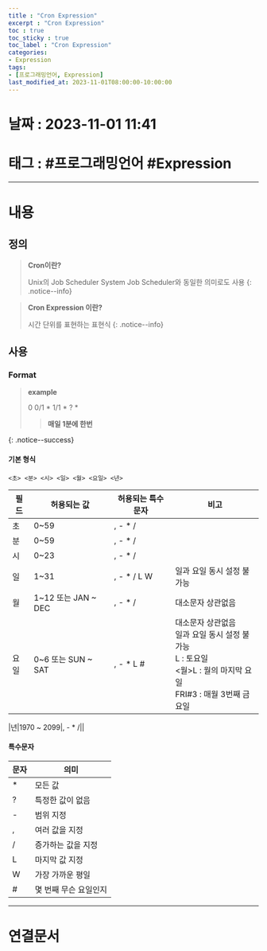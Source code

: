 ```yaml
---
title : "Cron Expression"
excerpt : "Cron Expression"
toc : true
toc_sticky : true
toc_label : "Cron Expression"
categories:
- Expression
tags:
- [프로그래밍언어, Expression]
last_modified_at: 2023-11-01T08:00:00-10:00:00
---
```


# 날짜 : 2023-11-01 11:41

# 태그 : #프로그래밍언어 #Expression
---

# 내용

## 정의
> **Cron이란?**
>
> Unix의 Job Scheduler System 
> Job Scheduler와 동일한 의미로도 사용
{: .notice--info}

> **Cron Expression 이란?**
>
> 시간 단위를 표현하는 표현식
{: .notice--info}

## 사용

### Format
> **example**
>
>0 0/1 \* 1/1 \* ? \*
>> **매일 1분에 한번**
>
{: .notice--success}

#### 기본 형식
```
<초> <분> <시> <일> <월> <요일> <년>
```

|필드|허용되는 값| 허용되는 특수문자|비고|
|---|---|---|---|
|초|0~59|, - \* /||
|분|0~59|, - \* /||
|시|0~23|, - \* /||
|일|1~31|, - \* / L W|일과 요일 동시 설정 불가능|
|월|1~12 또는 JAN ~ DEC|, - \* /|대소문자 상관없음|
|요일|0~6 또는 SUN ~ SAT|, - \* L \#|대소문자 상관없음<br> 일과 요일 동시 설정 불가능<br>L : 토요일<br>\<월\>L : 월의 마지막 요일<br>FRI#3 : 매월 3번째 금요일|

|년|1970 ~ 2099|, - \* /||

#### 특수문자

|문자|의미|
|---|---|
|\*|모든 값|
|?|특정한 값이 없음|
|-|범위 지정|
|,|여러 값을 지정|
|/|증가하는 값을 지정|
|L|마지막 값 지정|
|W|가장 가까운 평일|
|\#|몇 번째 무슨 요일인지|

---

# 연결문서
